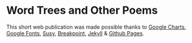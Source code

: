 # Word Trees and Other Poems

<p>This short web publication was made possible thanks to <a target="_blank" href="#">Google Charts</a>, <a href="http://google.com/fonts">Google Fonts</a>, <a target="_blank" href="#">Susy</a>, <a target="_blank" href="#">Breakpoint</a>, <a target="_blank" href="#">Jekyll</a> &amp; <a target="_blank" href="#">Github Pages</a>.</p>